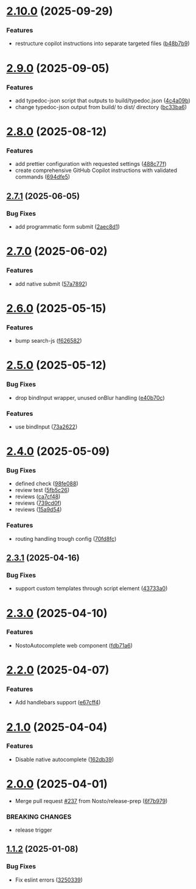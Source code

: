 # [2.10.0](https://github.com/Nosto/nosto-autocomplete/compare/v2.9.0...v2.10.0) (2025-09-29)


### Features

* restructure copilot instructions into separate targeted files ([b48b7b9](https://github.com/Nosto/nosto-autocomplete/commit/b48b7b96b5bcf1d9a5d0cdd4a0515a3f01dc71c0))

# [2.9.0](https://github.com/Nosto/nosto-autocomplete/compare/v2.8.0...v2.9.0) (2025-09-05)


### Features

* add typedoc-json script that outputs to build/typedoc.json ([4c4a09b](https://github.com/Nosto/nosto-autocomplete/commit/4c4a09b751446f1fcd48f3171b27fc79ef0e8075))
* change typedoc-json output from build/ to dist/ directory ([bc33ba6](https://github.com/Nosto/nosto-autocomplete/commit/bc33ba622b19c906982eff3242d930b3225674e4))

# [2.8.0](https://github.com/Nosto/nosto-autocomplete/compare/v2.7.1...v2.8.0) (2025-08-12)


### Features

* add prettier configuration with requested settings ([488c77f](https://github.com/Nosto/nosto-autocomplete/commit/488c77f72e7cf1fd537dce2dd4a6a613b31548bc))
* create comprehensive GitHub Copilot instructions with validated commands ([694dfe5](https://github.com/Nosto/nosto-autocomplete/commit/694dfe53aa2d60829a9ee55696955bb7e0381911))

## [2.7.1](https://github.com/Nosto/nosto-autocomplete/compare/v2.7.0...v2.7.1) (2025-06-05)


### Bug Fixes

* add programmatic form submit ([2aec8d1](https://github.com/Nosto/nosto-autocomplete/commit/2aec8d1facb28e210ac91a18b80c573f1224e0d8))

# [2.7.0](https://github.com/Nosto/nosto-autocomplete/compare/v2.6.0...v2.7.0) (2025-06-02)


### Features

* add native submit ([57a7892](https://github.com/Nosto/nosto-autocomplete/commit/57a7892178a6aaa401b9dc2bd9fbf87d49665f43))

# [2.6.0](https://github.com/Nosto/nosto-autocomplete/compare/v2.5.0...v2.6.0) (2025-05-15)


### Features

* bump search-js ([f626582](https://github.com/Nosto/nosto-autocomplete/commit/f62658292298b51dca1dce19fcc2be2b272e3631))

# [2.5.0](https://github.com/Nosto/nosto-autocomplete/compare/v2.4.0...v2.5.0) (2025-05-12)


### Bug Fixes

* drop bindInput wrapper, unused onBlur handling ([e40b70c](https://github.com/Nosto/nosto-autocomplete/commit/e40b70c7b7a8dd3232395fc1a6a696f690594f19))


### Features

* use bindInput ([73a2622](https://github.com/Nosto/nosto-autocomplete/commit/73a262279cfb0253b177d1b32f9f09f61087a1b6))

# [2.4.0](https://github.com/Nosto/nosto-autocomplete/compare/v2.3.1...v2.4.0) (2025-05-09)


### Bug Fixes

* defined check ([98fe088](https://github.com/Nosto/nosto-autocomplete/commit/98fe08878781ebec4f4e117e720627726fd396cf))
* review test ([5fb5c26](https://github.com/Nosto/nosto-autocomplete/commit/5fb5c260ff81c6b254fbbb91fa1a350914cc0548))
* reviews ([ca7cf48](https://github.com/Nosto/nosto-autocomplete/commit/ca7cf48f713caf94c3f2578010cd057c6788c90b))
* reviews ([739cd0f](https://github.com/Nosto/nosto-autocomplete/commit/739cd0f84323d4017dd5411a8541563e211b2fa4))
* reviews ([15a9d54](https://github.com/Nosto/nosto-autocomplete/commit/15a9d54651e02e69866b6fe24d76e18da92944ed))


### Features

* routing handling trough config ([70fd8fc](https://github.com/Nosto/nosto-autocomplete/commit/70fd8fcb93a7f890187162bc7d0e2ccab78dd714))

## [2.3.1](https://github.com/Nosto/nosto-autocomplete/compare/v2.3.0...v2.3.1) (2025-04-16)


### Bug Fixes

* support custom templates through script element ([43733a0](https://github.com/Nosto/nosto-autocomplete/commit/43733a0b8e8959465dd17b29fb049b58580bd8b0))

# [2.3.0](https://github.com/Nosto/nosto-autocomplete/compare/v2.2.0...v2.3.0) (2025-04-10)


### Features

* NostoAutocomplete web component ([fdb71a6](https://github.com/Nosto/nosto-autocomplete/commit/fdb71a60a659506957e1df07bfe0b1c8af650100))

# [2.2.0](https://github.com/Nosto/nosto-autocomplete/compare/v2.1.0...v2.2.0) (2025-04-07)


### Features

* Add handlebars support ([e67cff4](https://github.com/Nosto/nosto-autocomplete/commit/e67cff44a4b9229b068e552b21a39864b65c079e))

# [2.1.0](https://github.com/Nosto/nosto-autocomplete/compare/v2.0.0...v2.1.0) (2025-04-04)


### Features

* Disable native autocomplete ([162db39](https://github.com/Nosto/nosto-autocomplete/commit/162db39f311da5e0f8d45d3b5ffe4a88ebb50df5))

# [2.0.0](https://github.com/Nosto/nosto-autocomplete/compare/v1.1.2...v2.0.0) (2025-04-01)


* Merge pull request [#237](https://github.com/Nosto/nosto-autocomplete/issues/237) from Nosto/release-prep ([6f7b979](https://github.com/Nosto/nosto-autocomplete/commit/6f7b97917f281490551547f2d4313e5fe56e3fe5))


### BREAKING CHANGES

* release trigger

## [1.1.2](https://github.com/Nosto/nosto-autocomplete/compare/v1.1.1...v1.1.2) (2025-01-08)


### Bug Fixes

* Fix eslint errors ([3250339](https://github.com/Nosto/nosto-autocomplete/commit/3250339463fca9f712e3e1e2fe4419273b11da04))
